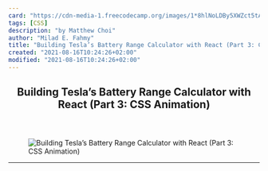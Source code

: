 ```yaml
---
card: "https://cdn-media-1.freecodecamp.org/images/1*8hlNoLDBy5XWZct5tAtPoA.png"
tags: [CSS]
description: "by Matthew Choi"
author: "Milad E. Fahmy"
title: "Building Tesla’s Battery Range Calculator with React (Part 3: CSS Animation)"
created: "2021-08-16T10:24:26+02:00"
modified: "2021-08-16T10:24:26+02:00"
---
```

<div class="site-wrapper">
<main id="site-main" class="site-main outer">
<div class="inner">
<article class="post-full post tag-css tag-react tag-web-development tag-design tag-javascript ">
<header class="post-full-header">
<h1 class="post-full-title">Building Tesla’s Battery Range Calculator with React (Part 3: CSS Animation)</h1>
</header>
<figure class="post-full-image">
<picture>
<source media="(max-width: 700px)" sizes="1px" srcset="data:image/gif;base64,R0lGODlhAQABAIAAAAAAAP///yH5BAEAAAAALAAAAAABAAEAAAIBRAA7 1w">
<source media="(min-width: 701px)" sizes="(max-width: 800px) 400px,
(max-width: 1170px) 700px,
1400px" srcset="https://cdn-media-1.freecodecamp.org/images/1*8hlNoLDBy5XWZct5tAtPoA.png 300w,
https://cdn-media-1.freecodecamp.org/images/1*8hlNoLDBy5XWZct5tAtPoA.png 600w,
https://cdn-media-1.freecodecamp.org/images/1*8hlNoLDBy5XWZct5tAtPoA.png 1000w,
https://cdn-media-1.freecodecamp.org/images/1*8hlNoLDBy5XWZct5tAtPoA.png 2000w">
<img onerror="this.style.display='none'" src="https://cdn-media-1.freecodecamp.org/images/1*8hlNoLDBy5XWZct5tAtPoA.png" alt="Building Tesla’s Battery Range Calculator with React (Part 3: CSS Animation)">
</picture>
</figure>
<section class="post-full-content">
<div class="post-content medium-migrated-article">
</div>
<hr>
</section>
</article>
</div>
</main>
</div>
<!-- Google Tag Manager (noscript) -->
<!-- End Google Tag Manager (noscript) -->
